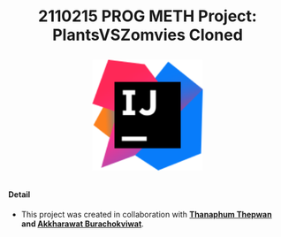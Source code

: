 <h1 align="center">2110215 PROG METH Project: PlantsVSZomvies Cloned

<p align="center">
  <img width="200" height="200" src="https://github.com/JetBrains/logos/blob/master/web/intellij-idea/intellij-idea.svg">
</p>

#### Detail
- This project was created in collaboration with **[Thanaphum Thepwan](https://www.github.com/tnptw) and [Akkharawat Burachokviwat](https://www.github.com/EarthAkkharawat)**.
